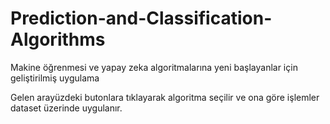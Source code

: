 # Prediction-and-Classification-Algorithms


Makine öğrenmesi ve yapay zeka algoritmalarına yeni başlayanlar için geliştirilmiş uygulama


Gelen arayüzdeki butonlara tıklayarak algoritma seçilir ve ona göre işlemler dataset üzerinde uygulanır.
